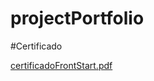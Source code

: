 # projectPortfolio

#Certificado

[certificadoFrontStart.pdf](https://github.com/BiancaTeodoroU/projectPortfolio/files/10411582/certificadoFrontStart.pdf)
